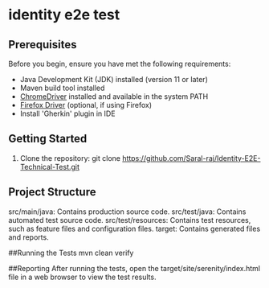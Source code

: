# identity e2e test

## Prerequisites

Before you begin, ensure you have met the following requirements:

- Java Development Kit (JDK) installed (version 11 or later)
- Maven build tool installed
- [ChromeDriver](https://sites.google.com/chromium.org/driver/) installed and available in the system PATH
- [Firefox Driver](https://github.com/mozilla/geckodriver/releases) (optional, if using Firefox)
- Install 'Gherkin' plugin in IDE

## Getting Started

1. Clone the repository:
git clone https://github.com/Saral-raj/Identity-E2E-Technical-Test.git

## Project Structure
src/main/java: Contains production source code.
src/test/java: Contains automated test source code.
src/test/resources: Contains test resources, such as feature files and configuration files.
target: Contains generated files and reports.

##Running the Tests
mvn clean verify

##Reporting
After running the tests, open the target/site/serenity/index.html file in a web browser to view the test results.



